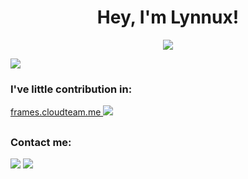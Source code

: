 <h1 align="center">Hey, I'm Lynnux!</h1>
<p align="center">
<a href="https://lynnux.xyz/" target="_blank">
   <img src="https://img.shields.io/badge/-PORTFOLIO-black?logo=dialogflow&style=for-the-badge">
</a>
</p>

<a href="https://github.com/Dark-LYNN/">
   <img src="https://metrics.lecoq.io/Dark-LYNN?template=classic&languages=1&achievements=1&pagespeed=1&base=header%2C%20activity%2C%20community%2C%20repositories%2C%20metadata&base.indepth=false&base.hireable=false&base.skip=false&languages=false&languages.limit=5&languages.threshold=0%25&languages.other=false&languages.colors=github&languages.sections=most-used&languages.indepth=false&languages.analysis.timeout=15&languages.analysis.timeout.repositories=7.5&languages.categories=markup%2C%20programming&languages.recent.categories=markup%2C%20programming&languages.recent.load=300&languages.recent.days=14&achievements=false&achievements.threshold=C&achievements.secrets=true&achievements.display=compact&achievements.limit=0&pagespeed=false&pagespeed.url=lynnux.xyz&pagespeed.detailed=false&pagespeed.screenshot=false&pagespeed.pwa=false&config.timezone=Europe%2FBrussels&config.display=large">
</a>
</p>

### I've little contribution in:

<a href="https://github.com/LynnuxDev/frames">frames.cloudteam.me <img src="https://img.shields.io/github/stars/LynnuxDev/frames.svg?style=social&label=Star&maxAge=14400"> 
</a>

<h2></h2>

### Contact me:

<a href="https://github.com/Dark-LYNN" target="_blank"><img src="https://img.shields.io/badge/Github-LYNN-pink?style=for-the-badge&logo=github"></a>
<a href="mailto:contact.lynnux@gmail.com" target="_blank"><img src="https://img.shields.io/badge/Email-contact.lynnux@gmail.com-teal?style=for-the-badge&logo=gmail"></a>
